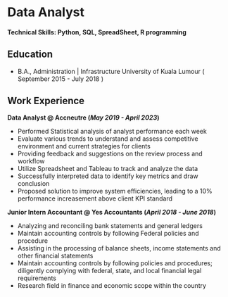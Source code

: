 # Data Analyst

#### Technical Skills: Python, SQL, SpreadSheet, R programming

## Education 			        		
- B.A., Administration | Infrastructure University of Kuala Lumour ( September 2015 - July 2018 )

## Work Experience
**Data Analyst @ Accneutre (_May 2019 - April 2023_)**
- Performed Statistical analysis of analyst performance each week
- Evaluate various trends to understand and assess competitive environment and current strategies for clients
- Providing feedback and suggestions on the review process and workflow
- Utilize Spreadsheet and Tableau to track and analyze the data
- Successfully interpreted data to identify key metrics and draw conclusion
- Proposed solution to improve system efficiencies, leading to a 10% performance increasement above client KPI standard

**Junior Intern Accountant @ Yes Accountants (_April 2018 - June 2018_)**
- Analyzing and reconciling bank statements and general ledgers
- Maintain accounting controls by following Federal policies and procedure
- Assisting in the processing of balance sheets, income statements and other financial statements
- Maintain accounting controls by following policies and procedures; diligently complying with federal, state, and local financial legal requirements
- Research field in finance and economic scope within the country  

